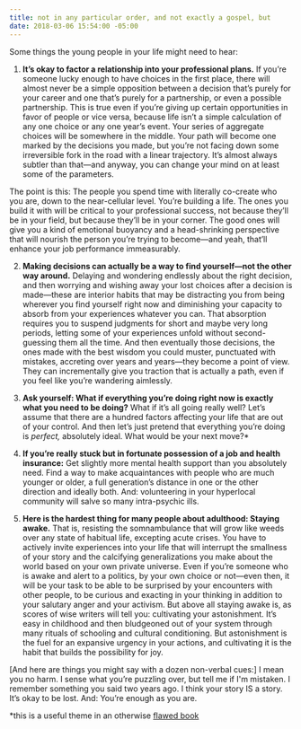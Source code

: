 ```yaml
---
title: not in any particular order, and not exactly a gospel, but
date: 2018-03-06 15:54:00 -05:00
---
```


Some things the young people in your life might need to hear:

1) **It’s okay to factor a relationship into your professional plans.** If you’re someone lucky enough to have choices in the first place, there will almost never be a simple opposition between a decision that’s purely for your career and one that’s purely for a partnership, or even a possible partnership. This is true even if you’re giving up certain opportunities in favor of people or vice versa, because life isn’t a simple calculation of any one choice or any one year’s event. Your series of aggregate choices will be somewhere in the middle. Your path will become one marked by the decisions you made, but you’re not facing down some irreversible fork in the road with a linear trajectory. It’s almost always subtler than that—and anyway, you can change your mind on at least some of the parameters. 

The point is this: The people you spend time with literally co-create who you are, down to the near-cellular level. You’re building a life. The ones you build it with will be critical to your professional success, not because they’ll be in your field, but because they’ll be in your corner. The good ones will give you a kind of emotional buoyancy and a head-shrinking perspective that will nourish the person you’re trying to become—and yeah, that’ll enhance your job performance immeasurably.

2) **Making decisions can actually be a way to find yourself—not the other way around.** Delaying and wondering endlessly about the right decision, and then worrying and wishing away your lost choices after a decision is made—these are interior habits that may be distracting you from being wherever you find yourself right now and diminishing your capacity to absorb from your experiences whatever you can. That absorption requires you to suspend judgments for short and maybe very long periods, letting some of your experiences unfold without second-guessing them all the time. And then eventually those decisions, the ones made with the best wisdom you could muster, punctuated with mistakes, accreting over years and years—they become a point of view. They can incrementally give you traction that is actually a path, even if you feel like you’re wandering aimlessly. 

3) **Ask yourself: What if everything you’re doing right now is exactly what you need to be doing?** What if it’s all going really well? Let’s assume that there are a hundred factors affecting your life that are out of your control. And then let’s just pretend that everything you’re doing is *perfect,* absolutely ideal. What would be your next move?*

4) **If you’re really stuck but in fortunate possession of a job and health insurance:** Get slightly more mental health support than you absolutely need. Find a way to make acquaintances with people who are much younger or older, a full generation’s distance in one or the other direction and ideally both. And: volunteering in your hyperlocal community will salve so many intra-psychic ills.

5) **Here is the hardest thing for many people about adulthood: Staying awake.** That is, resisting the somnambulance that will grow like weeds over any state of habitual life, excepting acute crises. You have to actively invite experiences into your life that will interrupt the smallness of your story and the calcifying generalizations you make about the world based on your own private universe. Even if you’re someone who is awake and alert to a politics, by your own choice or not—even then, it will be your task to be able to be surprised by your encounters with other people, to be curious and exacting in your thinking in addition to your salutary anger and your activism. But above all staying awake is, as scores of wise writers will tell you: cultivating your astonishment. It’s easy in childhood and then bludgeoned out of your system through many rituals of schooling and cultural conditioning. But astonishment is the fuel for an expansive urgency in your actions, and cultivating it is the habit that builds the possibility for joy.

[And here are things you might say with a dozen non-verbal cues:] I mean you no harm. I sense what you’re puzzling over, but tell me if I'm mistaken. I remember something you said two years ago. I think your story IS a story. It’s okay to be lost. And: You’re enough as you are.

*this is a useful theme in an otherwise [flawed book](https://www.amazon.com/HarperAudio-The-Big-Leap/dp/B00282MRQI/ref=sr_1_1?ie=UTF8&qid=1520377385&sr=8-1&keywords=upper+limit+problem)